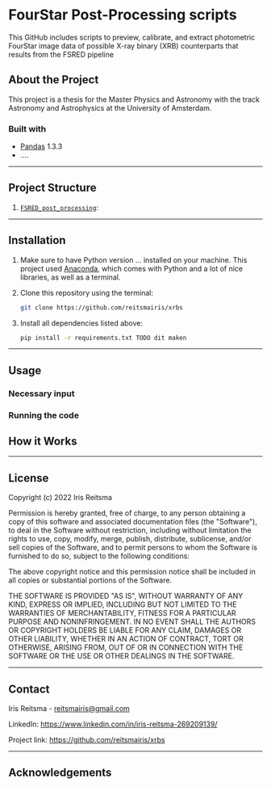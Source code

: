 # FourStar Post-Processing scripts

This GitHub includes scripts to preview, calibrate, and extract photometric FourStar image data of possible X-ray binary (XRB) counterparts that results from the FSRED pipeline


## About the Project
This project is a thesis for the Master Physics and Astronomy with the track Astronomy and Astrophysics at the University of Amsterdam.



### Built with
* [Pandas](https://pandas.pydata.org/docs/index.html) 1.3.3
* ....

---
## Project Structure 
1) [`FSRED_post_processing`](./fsred_post_processing): 


---
## Installation 
1) Make sure to have Python version ... installed on your machine. This project used [Anaconda](https://www.anaconda.com/), which comes with Python and a lot of nice libraries, as well as a terminal.

2) Clone this repository using the terminal:
    ```bash
    git clone https://github.com/reitsmairis/xrbs
    ```
3) Install all dependencies listed above: 
    ```bash
    pip install -r requirements.txt TODO dit maken
    ```
---
## Usage
### Necessary input

### Running the code


## How it Works





---
## License
Copyright (c) 2022 Iris Reitsma

Permission is hereby granted, free of charge, to any person obtaining a copy
of this software and associated documentation files (the "Software"), to deal
in the Software without restriction, including without limitation the rights
to use, copy, modify, merge, publish, distribute, sublicense, and/or sell
copies of the Software, and to permit persons to whom the Software is
furnished to do so, subject to the following conditions:

The above copyright notice and this permission notice shall be included in all
copies or substantial portions of the Software.

THE SOFTWARE IS PROVIDED "AS IS", WITHOUT WARRANTY OF ANY KIND, EXPRESS OR
IMPLIED, INCLUDING BUT NOT LIMITED TO THE WARRANTIES OF MERCHANTABILITY,
FITNESS FOR A PARTICULAR PURPOSE AND NONINFRINGEMENT. IN NO EVENT SHALL THE
AUTHORS OR COPYRIGHT HOLDERS BE LIABLE FOR ANY CLAIM, DAMAGES OR OTHER
LIABILITY, WHETHER IN AN ACTION OF CONTRACT, TORT OR OTHERWISE, ARISING FROM,
OUT OF OR IN CONNECTION WITH THE SOFTWARE OR THE USE OR OTHER DEALINGS IN THE
SOFTWARE.

---


## Contact

Iris Reitsma - reitsmairis@gmail.com 

LinkedIn: https://www.linkedin.com/in/iris-reitsma-269209139/ 

Project link: https://github.com/reitsmairis/xrbs 

---

## Acknowledgements 
